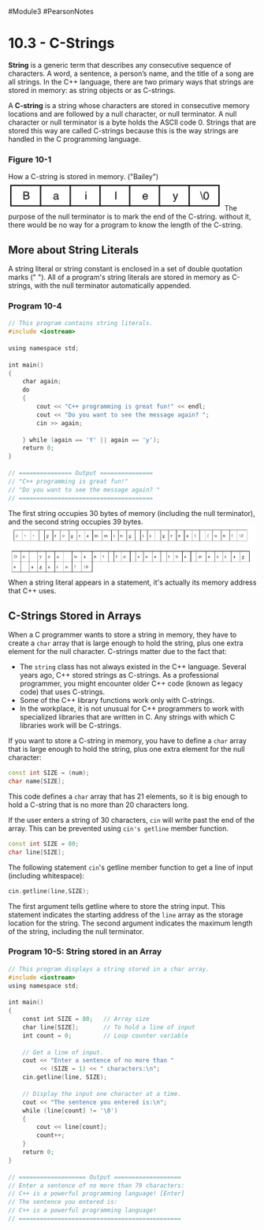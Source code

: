 #Module3 #PearsonNotes 
# 10.3 - C-Strings
**String** is a generic term that describes any consecutive sequence of characters. A word, a sentence, a person’s name, and the title of a song are all strings. In the C++ language, there are two primary ways that strings are stored in memory: as string objects or as C-strings. 

A **C-string** is a string whose characters are stored in consecutive memory locations and are followed by a null character, or null terminator. 
A null character or null terminator is a byte holds the ASCII code 0. Strings that are stored this way are called C-strings because this is the way strings are handled in the C programming language.

### Figure 10-1
How a C-string is stored in memory. ("Bailey")
![10.3 - Figure 10-1](10.3%20Photos/10.3%20-%20Figure%2010-1.png)
The purpose of the null terminator is to mark the end of the C-string. without it, there would be no way for a program to know the length of the C-string.

## More about String Literals
A string literal or string constant is enclosed in a set of double quotation marks (" ").
All of a program's string literals are stored in memory as C-strings, with the null terminator automatically appended.

### Program 10-4
```c++
// This program contains string literals.
#include <iostream>

using namespace std;

int main()
{
    char again;
    do
    {
        cout << "C++ programming is great fun!" << endl;
        cout << "Do you want to see the message again? ";
        cin >> again;
        
    } while (again == 'Y' || again == 'y');
    return 0;
}

// =============== Output ===============
// "C++ programming is great fun!" 
// "Do you want to see the message again? "
// ======================================
```

The first string occupies 30 bytes of memory (including the null terminator), and the second string occupies 39 bytes.
![10.3 - The 2 Example Strings](10.3%20Photos/10.3%20-%20The%202%20Example%20Strings.png)
When a string literal appears in a statement, it's actually its memory address that C++ uses.

## C-Strings Stored in Arrays
When a C programmer wants to store a string in memory, they have to create a `char` array that is large enough to hold the string, plus one extra element for the null character.
C-strings matter due to the fact that:
- The `string` class has not always existed in the C++ language. Several years ago, C++ stored strings as C-strings. As a professional programmer, you might encounter older C++ code (known as legacy code) that uses C-strings.
- Some of the C++ library functions work only with C-strings.
- In the workplace, it is not unusual for C++ programmers to work with specialized libraries that are written in C. Any strings with which C libraries work will be C-strings.

If you want to store a C-string in memory, you have to define a `char` array that is large enough to hold the string, plus one extra element for the null character:
```c++
const int SIZE = (num);
char name[SIZE];
```
This code defines a `char` array that has 21 elements, so it is big enough to hold a C-string that is no more than 20 characters long.

If the user enters a string of 30 characters, `cin` will write past the end of the array. This can be prevented using `cin's getline` member function.
```c++
const int SIZE = 80;
char line[SIZE];
```
The following statement `cin`'s getline member function to get a line of input (including whitespace):
```c++
cin.getline(line,SIZE);
```
The first argument tells getline where to store the string input. This statement indicates the starting address of the `line` array as the storage location for the string. The second argument indicates the maximum length of the string, including the null terminator.

### Program 10-5: String stored in an Array
```c++
// This program displays a string stored in a char array.
#include <iostream>
using namespace std;

int main()
{
    const int SIZE = 80;   // Array size
    char line[SIZE];       // To hold a line of input
    int count = 0;         // Loop counter variable

    // Get a line of input.
    cout << "Enter a sentence of no more than "
         << (SIZE − 1) << " characters:\n";
    cin.getline(line, SIZE);

    // Display the input one character at a time.
    cout << "The sentence you entered is:\n";
    while (line[count] != '\0')
    {
        cout << line[count];
        count++;
    }
    return 0;
}

// =================== Output ===================
// Enter a sentence of no more than 79 characters:
// C++ is a powerful programming language! [Enter]
// The sentence you entered is:
// C++ is a powerful programming language!
// ==============================================

```